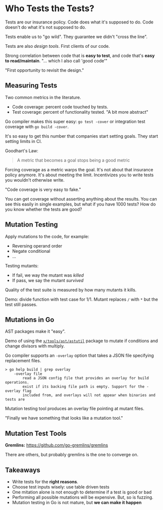 # Who Tests the Tests?

Tests are our insurance policy. Code does what it's supposed to do.
Code doesn't do what it's not supposed to do.

Tests enable us to "go wild". They guarantee we didn't "cross the line".

Tests are also _design tools_.  First clients of our code.

Strong correlation between code that is **easy to test**, and code that's
**easy to read/maintain**. "... which I also call 'good code'"

"First opportunity to revisit the design."

## Measuring Tests

Two common metrics in the literature.

* Code coverage: percent code touched by tests.
* Test coverage: percent of functionality tested. "A bit more abstract"

Go compiler makes this super easy: `go test -cover` or integration test
coverage with `go build -cover`.

It's so easy to get this number that companies start setting goals. They start
setting limits in CI.

Goodhart's Law:
> A metric that becomes a goal stops being a good metric

Forcing coverage as a metric warps the goal. It's not about that insurance
policy anymore. It's about meeting the limit. Incentivizes you to write tests
you wouldn't otherwise write.

"Code coverage is very easy to fake."

You can get coverage without asserting anything about the results. You can see
this easily in single examples, but what if you have 1000 tests? How do you
know whether the tests are good?

## Mutation Testing

Apply mutations to the code, for example:

* Reversing operand order
* Negate conditional
* ...

Testing mutants:

* If fail, we way the mutant was _killed_
* If pass, we say the mutant _survived_

Quality of the test suite is measured by how many mutants it kills.

Demo: divide function with test case for 1/1. Mutant replaces `/` with `*` but
the test still passes.

## Mutations in Go

AST packages make it "easy".

Demo of using the
[`x/tools/ast/astutil`](https://pkg.go.dev/golang.org/x/tools/go/ast/astutil)
package to mutate if conditions and change divisors with multiply.

Go compiler supports an `-overlay` option that takes a JSON file specifying
replacement files.

```
> go help build | grep overlay
	-overlay file
		read a JSON config file that provides an overlay for build operations.
		exist if its backing file path is empty. Support for the -overlay flag
		included from, and overlays will not appear when binaries and tests are
```

Mutation testing tool produces an overlay file pointing at mutant files.

"Finally we have something that looks like a mutation tool."

## Mutation Test Tools

**Gremlins:** https://github.com/go-gremlins/gremlins

There are others, but probably gremlins is the one to converge on.

## Takeaways

* Write tests for the **right reasons**.
* Choose test inputs wisely: use table driven tests
* One mitation alone is not enough to determine if a test is good or bad
* Performing all possible mutations will be expensive. But, so is fuzzing.
* Mutation testing in Go is not mature, but **we can make it happen**
